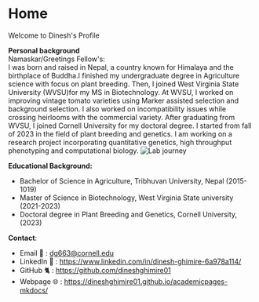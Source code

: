 # Home  
Welcome to Dinesh's Profile

**Personal background**  
Namaskar/Greetings Fellow's:  
I was born and raised in Nepal, a country known for Himalaya and the birthplace of Buddha.I finished my undergraduate degree in Agriculture science with focus on plant breeding. Then, I joined West Virginia State University (WVSU)for my MS in Biotechnology. At WVSU,  I worked on improving vintage tomato varieties using Marker assisted selection and background selection. I also worked on incompatibility issues while crossing heirlooms with the commercial variety. After graduating from WVSU, I joined Cornell University for my doctoral degree. I started from fall of 2023 in the field of plant breeding and genetics. I am working on a research project incorporating quantitative genetics, high throughput phenotyping and computational biology. 
            ![Lab journey](https://github.com/user-attachments/assets/d725942f-59ef-44fd-aa63-53e5dc4cb553)


**Educational Background:**  
* Bachelor of Science in Agriculture, Tribhuvan University, Nepal (2015-1019)  
* Master of Science in Biotechnology, West Virginia State university (2021-2023)  
* Doctoral degree in Plant Breeding and Genetics, Cornell University, (2023)  

**Contact**:   
* Email 📧 : dg663@cornell.edu  
* LinkedIn 📖 : https://www.linkedin.com/in/dinesh-ghimire-6a978a114/  
* GitHub 🐈  : https://github.com/dineshghimire01
* Webpage 🌐 : https://dineshghimire01.github.io/academicpages-mkdocs/



